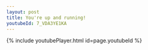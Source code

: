 ```yaml
---
layout: post
title: You're up and running!
youtubeId: 7_VDA3YE1KA
---
```


{% include youtubePlayer.html id=page.youtubeId %}
